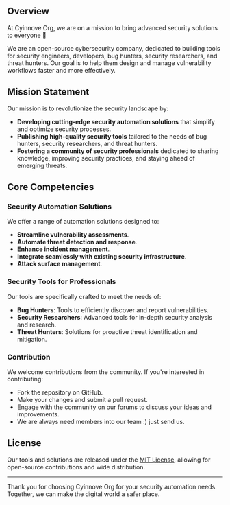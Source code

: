 ## Overview

At Cyinnove Org, we are on a mission to bring advanced security solutions to everyone 🚀

We are an open-source cybersecurity company, dedicated to building tools for security engineers, developers, bug hunters, security researchers, and threat hunters. Our goal is to help them design and manage vulnerability workflows faster and more effectively.

## Mission Statement

Our mission is to revolutionize the security landscape by:
- **Developing cutting-edge security automation solutions** that simplify and optimize security processes.
- **Publishing high-quality security tools** tailored to the needs of bug hunters, security researchers, and threat hunters.
- **Fostering a community of security professionals** dedicated to sharing knowledge, improving security practices, and staying ahead of emerging threats.

## Core Competencies

### Security Automation Solutions
We offer a range of automation solutions designed to:
- **Streamline vulnerability assessments**. 
- **Automate threat detection and response**. 
- **Enhance incident management**.
- **Integrate seamlessly with existing security infrastructure**.
- **Attack surface management**.

### Security Tools for Professionals
Our tools are specifically crafted to meet the needs of:
- **Bug Hunters**: Tools to efficiently discover and report vulnerabilities.
- **Security Researchers**: Advanced tools for in-depth security analysis and research.
- **Threat Hunters**: Solutions for proactive threat identification and mitigation.

### Contribution
We welcome contributions from the community. If you're interested in contributing:
- Fork the repository on GitHub.
- Make your changes and submit a pull request.
- Engage with the community on our forums to discuss your ideas and improvements.
- We are always need members into our team :) just send us.

<!--
## Contact Us

For support, inquiries, or more information, please contact us at:
- **Email**: support@cyinnove.org
- **Website**: []()
- **GitHub**: [github.com/CyinnoveOrg](https://github.com/CyInnove)
- **Twitter**: [@CyinnoveOrg](https://twitter.com/)
- **LinkedIn**: [CyinnoveOrg](https://www.linkedin.com/company/cyinnove-org)
!-->
## License

Our tools and solutions are released under the [MIT License](LICENSE), allowing for open-source contributions and wide distribution. 

---

Thank you for choosing Cyinnove Org for your security automation needs. Together, we can make the digital world a safer place.
